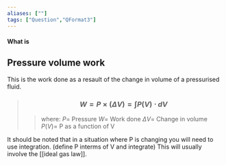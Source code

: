 ```yaml
---
aliases: [""]
tags: ["Question","QFormat3"]
---
```


#### What is
## Pressure volume work
This is the work done as a resault of the change in volume of a pressurised fluid.

> ### $$ W = P\times(\Delta V) = \int P(V)\cdot dV $$ 
>> where:
>> $P=$ Pressure
>> $W=$ Work done
>> $\Delta V=$ Change in volume
>> $P(V)=$ P as a function of V

It should be noted that in a situation where P is changing you will need to use integration. (define P interms of V and integrate) This will usually involve the [[ideal gas law]].